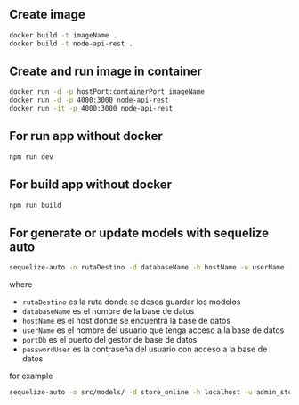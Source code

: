 ## Create image

```bash
docker build -t imageName .
docker build -t node-api-rest .
```

## Create and run image in container

```bash
docker run -d -p hostPort:containerPort imageName
docker run -d -p 4000:3000 node-api-rest
docker run -it -p 4000:3000 node-api-rest
```

## For run app without docker

```bash
npm run dev
```

## For build app without docker

```bash
npm run build
```

## For generate or update models with sequelize auto

```bash
sequelize-auto -o rutaDestino -d databaseName -h hostName -u userName -p portDb -x passwordUser -e mysql
```

where

- `rutaDestino` es la ruta donde se desea guardar los modelos
- `databaseName` es el nombre de la base de datos
- `hostName` es el host donde se encuentra la base de datos
- `userName` es el nombre del usuario que tenga acceso a la base de datos
- `portDb` es el puerto del gestor de base de datos
- `passwordUser` es la contraseña del usuario con acceso a la base de datos

for example

```bash
sequelize-auto -o src/models/ -d store_online -h localhost -u admin_store -p 3306 -x 123456 -e mysql
```
